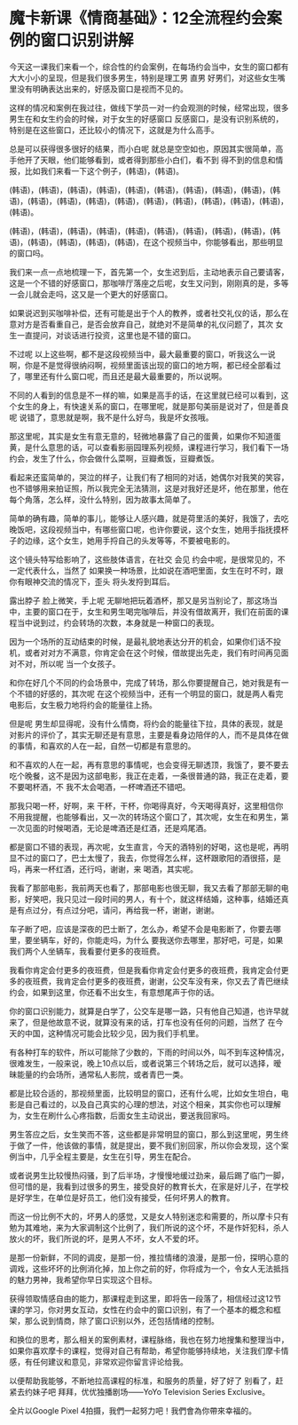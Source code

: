 # 魔卡新课《情商基础》：12全流程约会案例的窗口识别讲解

今天这一课我们来看一个，综合性的约会案例，在每场约会当中，女生的窗口都有大大小小的呈现，但是我们很多男生，特别是理工男 直男 好男们，对这些女生嘴里没有明确表达出来的，好感及窗口是视而不见的。

这样的情况和案例在我过往，做线下学员一对一约会观测的时候，经常出现，很多男生在和女生约会的时候，对于女生的好感窗口 反感窗口，是没有识别系统的，特别是在这些窗口，还比较小的情况下，这就是为什么高手。

总是可以获得很多很好的结果，而小白呢 就总是空空如也，原因其实很简单，高手他开了天眼，他们能够看到，或者得到那些小白们，看不到 得不到的信息和情报，比如我们来看一下这个例子，(韩语)，(韩语)。

(韩语)，(韩语)，(韩语)，(韩语)，(韩语)，(韩语)，(韩语)，(韩语)，(韩语)，(韩语)，(韩语)，(韩语)，(韩语)，(韩语)，(韩语)，(韩语)，(韩语)，(韩语)，(韩语)，(韩语)。

(韩语)，(韩语)，(韩语)，(韩语)，(韩语)，(韩语)，(韩语)，(韩语)，(韩语)，(韩语)，(韩语)，(韩语)，(韩语)，(韩语)，在这个视频当中，你能够看出，那些明显的窗口吗。

我们来一点一点地梳理一下，首先第一个，女生迟到后，主动地表示自己要请客，这是一个不错的好感窗口，那咖啡厅落座之后呢，女生又问到，刚刚真的是，多等一会儿就会走吗，这又是一个更大的好感窗口。

如果说迟到买咖啡补偿，还有可能是出于个人的教养，或者社交礼仪的话，那么在意对方是否看重自己，是否会放弃自己，就绝对不是简单的礼仪问题了，其次 女生一直提问，对谈话进行投资，这里也是不错的窗口。

不过呢 以上这些啊，都不是这段视频当中，最大最重要的窗口，听我这么一说啊，你是不是觉得很纳闷啊，视频里面该出现的窗口的地方啊，都已经全部看过了，哪里还有什么窗口呢，而且还是最大最重要的，所以说啊。

不同的人看到的信息是不一样的嘛，如果是高手的话，在这里就已经可以看到，这个女生的身上，有快速关系的窗口，在哪里呢，就是那句美丽是说对了，但是善良呢 说错了，意思就是啊，我不是什么好鸟，我是坏女孩哦。

那这里呢，其实是女生有意无意的，轻微地暴露了自己的蛋黄，如果你不知道蛋黄，是什么意思的话，可以查看影丽园理系列视频，课程进行学习，我们看下一场约会，发生了什么，你会做什么菜啊，豆瓣煮饭，豆瓣煮饭。

看起来还蛮简单的，哭泣的样子，让我们有了相同的对话，她偶尔对我笑的笑容，也不错够用来拍证照，所以我完全无法猜测，这是对我好还是坏，他在那里，他在每个角落，怎么样，没什么特别，因为故事太简单了。

简单的确有趣，简单的事儿，能够让人感兴趣，就是荷里活的美好，我饿了，去吃晚饭吧，这段视频当中，有哪些窗口呢，也许你要说，这个女生，她用手指抚摸杯子的边缘，这个女生，她用手捋自己的头发等等，不要被电影的。

这个镜头特写给影响了，这些肢体语言，在社交 会见 约会中呢，是很常见的，不一定代表什么，当然了 如果换一种场景，比如说在酒吧里面，女生在时不时，跟你有眼神交流的情况下，歪头 将头发捋到耳后。

露出脖子 脸上微笑，手上呢 无聊地把玩着酒杯，那又是另当别论了，那这场当中，主要的窗口在于，女生和男生喝完咖啡后，并没有借故离开，我们在前面的课程当中说到过，约会转场的次数，本身就是一种窗口的表现。

因为一个场所的互动结束的时候，是最礼貌地表达分开的机会，如果你们话不投机，或者对对方不满意，你肯定会在这个时候，借故提出先走，我们有时间再见面 对不对，所以呢 当一个女孩子。

和你在好几个不同的约会场景中，完成了转场，那么你要提醒自己，她对我是有一个不错的好感的，其次呢 在这个视频当中，还有一个明显的窗口，就是两人看完电影后，女生极力地将约会的能量往上扬。

但是呢 男生却显得呢，没有什么情商，将约会的能量往下拉，具体的表现，就是对影片的评价了，其实无聊还是有意思，主要是看身边陪伴的人，而不是具体在做的事情，和喜欢的人在一起，自然一切都是有意思的。

和不喜欢的人在一起，再有意思的事情呢，也会变得无聊透顶，我饿了，要不要去吃个晚餐，这不是因为这部电影，我正在走着，一条很普通的路，我正在走着，要不要喝杯酒，不 我不太会喝酒，一杯啤酒还不错吧。

那我只喝一杯，好啊，来 干杯，干杯，你喝得真好，今天喝得真好，这里相信你不用我提醒，也能够看出，又一次的转场这个窗口了，其次呢，女生在和男生，第一次见面的时候喝酒，无论是啤酒还是红酒，还是鸡尾酒。

都是窗口不错的表现，再次呢，女生直言，今天的酒特别的好喝，这也是呢，再明显不过的窗口了，巴士太慢了，我去，你觉得怎么样，这杯跟歌阳的酒很搭，是吗，再来一杯红酒，还行吗，谢谢，来 喝酒，其实呢。

我看了那部电影，我前两天也看了，那部电影也很无聊，我又去看了那部无聊的电影，好笑吧，我只见过一段时间的男人，有十个，就这样结婚，这种事，结婚还真是有点过分，有点过分吧，请问，再给我一杯，谢谢，谢谢。

车子断了吧，应该是深夜的巴士断了，怎么办，希望不会是电影断了，你要去哪里，要坐辆车，好的，你能走吗，为什么 要我送你去哪里，那好吧，可是，如果我们两个人坐辆车，我看要付更多的夜班费。

我看你肯定会付更多的夜班费，但是我看你肯定会付更多的夜班费，我肯定会付更多的夜班费，我肯定会付更多的夜班费，谢谢，公交车没有来，你又去了青巴继续约会，如果到这里，你还看不出女生，有意想尾声于你的话。

你的窗口识别能力，就算是白学了，公交车是哪一路，只有他自己知道，也许早就来了，但是他故意不说，就算没有来的话，打车也没有任何的问题，当然了 在今天的中国，这种情况可能会比较少见，因为我们手机里。

有各种打车的软件，所以可能除了少数的，下雨的时间以外，叫不到车这种情况，很难发生，一般来说，晚上10点以后，或者说第三个转场之后，就可以选择，暧昧能量的约会场所，通常私人影院，或者青巴一类。

都是比较合适的，那视频里面，比较明显的窗口，还有什么呢，比如女生坦白，电影是自己看过的，以及自己真实的心理的想法，对这个相亲，其实你也可以理解为，女生在刷什么心疼指数，后面女生主动说出，要送我回家吗。

男生答应之后，女生笑而不答，这些都是非常明显的窗口，那么到这里呢，男生终于做了一件，他该做的事情，就是提出，要不我们别回家，所以你会发现，这个案例当中，几乎全程主要是，女生在引导，男生在配合。

或者说男生比较慢热闷骚，到了后半场，才慢慢地缓过劲来，最后踢了临门一脚，但可惜的是，我看到过很多的男生，接受良好的教育长大，在家是好儿子，在学校是好学生，在单位是好员工，他们没有接受，任何坏男人的教育。

而这一份比例不大的，坏男人的感觉，又是女人特别迷恋和需要的，所以摩卡只有勉为其难地，来为大家调制这个比例了，我们所说的这个坏，不是作奸犯科，杀人放火的坏，我们所说的坏，是男人不坏，女人不爱的坏。

是那一份新鲜，不同的调皮，是那一份，推拉情绪的浪漫，是那一份，探明心意的调戏，这些坏坏的比例消化掉，加上你之前的好，你将成为一个，令女人无法抵挡的魅力男神，我希望你早日实现这个目标。

获得领取情感自由的能力，那课程走到这里，即将告一段落了，相信经过这12节课的学习，你对男女互动，女性在约会中的窗口识别，有了一个基本的概念和框架，那么说到情商，除了窗口识别以外，还包括情绪的控制。

和换位的思考，那么相关的案例素材，课程脉络，我也在努力地搜集和整理当中，如果你喜欢摩卡的课程，觉得对自己有帮助，希望你能够持续地，关注我们摩卡情感，有任何建议和意见，非常欢迎你留言评论给我。

以便帮助我能够，不断地拉高课程的标准，和服务的质量，好了好了 别看了，赶紧去约妹子吧 拜拜，优优独播剧场——YoYo Television Series Exclusive。

全片以Google Pixel 4拍摄，我們一起努力吧！我們會為你帶來幸福的。